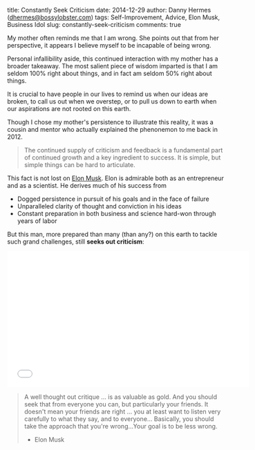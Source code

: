 title: Constantly Seek Criticism
date: 2014-12-29
author: Danny Hermes (dhermes@bossylobster.com)
tags: Self-Improvement, Advice, Elon Musk, Business Idol
slug: constantly-seek-criticism
comments: true

My mother often reminds me that I am wrong. She points out that from her
perspective, it appears I believe myself to be incapable of being wrong.

Personal infallibility aside, this continued interaction with my mother
has a broader takeaway. The most salient piece of wisdom imparted is that
I am seldom 100% right about things, and in fact am seldom 50% right about
things.

It is crucial to have people in our lives to remind us when our ideas are
broken, to call us out when we overstep, or to pull us down to earth when
our aspirations are not rooted on this earth.

Though I chose my mother's persistence to illustrate this reality, it was
a cousin and mentor who actually explained the phenonemon to me back
in 2012.

> The continued supply of criticism and feedback is a fundamental
> part of continued growth and a key ingredient to success. It is
> simple, but simple things can be hard to articulate.

This fact is not lost on [Elon Musk][1]. Elon is admirable both as an
entrepreneur and as a scientist. He derives much of his success from

- Dogged persistence in pursuit of his goals and in the face of failure
- Unparalleled clarity of thought and conviction in his ideas
- Constant preparation in both business and science hard-won through
  years of labor

But this man, more prepared than many (than any?) on this earth to
tackle such grand challenges, still **seeks out criticism**:

<iframe width="560" height="315" src="//www.youtube.com/embed/NU7W7qe2R0A?rel=0&amp;controls=0&amp;showinfo=0&amp;start=640&amp;end=709" frameborder="0" allowfullscreen></iframe>

> A well thought out critique ... is as valuable as gold.
> And you should seek that from everyone you can, but particularly your friends.
> It doesn't mean your friends are right ... you at least want to listen very
> carefully to what they say, and to everyone...
> Basically, you should take the approach that you're wrong...Your
> goal is to be less wrong.
> - Elon Musk

[1]: https://flic.kr/p/d83K9o
[2]: https://gist.github.com/dhermes/b1c3821d7e23722c34b9
